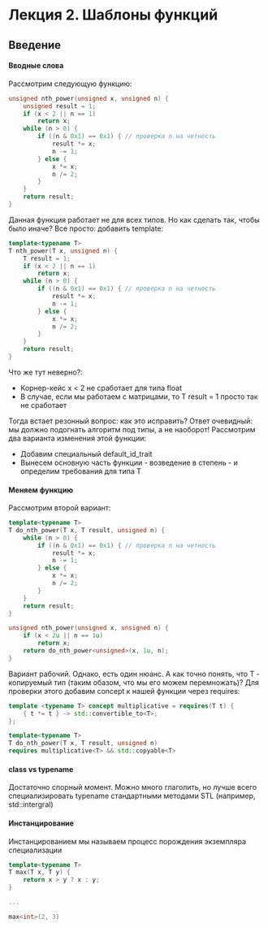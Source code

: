 # Лекция 2. Шаблоны функций
## Введение

<h4>Вводные слова</h4>

<p>Рассмотрим следующую функцию:</p>

```c++
unsigned nth_power(unsigned x, unsigned n) {
    unsigned result = 1;
    if (x < 2 || n == 1)
        return x;
    while (n > 0) {
        if ((n & 0x1) == 0x1) { // проверка n на четность 
            result *= x;
            n -= 1;
        } else {
            x *= x;
            n /= 2;
        }
    }
    return result;
}
```
<p>Данная функция работает не для всех типов. Но как сделать так, чтобы было иначе? Все просто: добавить template:</p>

```c++
template<typename T> 
T nth_power(T x, unsigned n) {
    T result = 1;
    if (x < 2 || n == 1)
        return x;
    while (n > 0) {
        if ((n & 0x1) == 0x1) { // проверка n на четность 
            result *= x;
            n -= 1;
        } else {
            x *= x;
            n /= 2;
        }
    }
    return result;
}
```
<p>Что же тут неверно?:</p>
<ul>
<li>Корнер-кейс x < 2 не сработает для типа float</li>
<li>В случае, если мы работаем с матрицами, то T result = 1 просто так не сработает</li>
</ul>
<p>Тогда встает резонный вопрос: как это исправить? Ответ очевидный: мы должно подогнать алгоритм под типы, а не наоборот! Рассмотрим два варианта изменения этой функции:</p>
<ul>
<li>Добавим специальный default_id_trait</li>
<li>Вынесем основную часть функции - возведение в степень - и определим требования для типа T</li>
</ul>

<h4>Меняем функцию</h4>

<p>Рассмотрим второй вариант:</p>

```c++
template<typename T>
T do_nth_power(T x, T result, unsigned n) {
    while (n > 0) {
        if ((n & 0x1) == 0x1) { // проверка n на четность 
            result *= x;
            n -= 1;
        } else {
            x *= x;
            n /= 2;
        }
    }
    return result;
}

unsigned nth_power(unsigned x, unsigned n) {
    if (x < 2u || n == 1u)
        return x;
    return do_nth_power<unsigned>(x, 1u, n);
}
```

<p>Вариант рабочий. Однако, есть один нюанс. А как точно понять, что T - копируемый тип (таким обазом, что мы его можем перемножать)? Для проверки этого добавим concept к нашей функции через requires:</p>

```c++
template <typename T> concept multiplicative = requires(T t) {
    { t *= t } -> std::convertible_to<T>;
};

template<typename T>
T do_nth_power(T x, T result, unsigned n) 
requires multiplicative<T> && std::copyable<T>
```

<h4>class vs typename</h4>

<p>Достаточно спорный момент. Можно много глаголить, но лучше всего специализировать typename стандартными методами STL (например, std::intergral)</p>

<h4>Инстанцирование</h4>

<p>Инстанцированием мы называем процесс порождения экземпляра специализации</p>

```c++
template<typename T>
T max(T x, T y) {
    return x > y ? x : y;
}

...

max<int>(2, 3)
```
